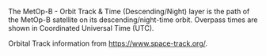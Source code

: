 The MetOp-B - Orbit Track & Time (Descending/Night) layer is the path of the MetOp-B satellite on its descending/night-time orbit. Overpass times are shown in Coordinated Universal Time (UTC).

Orbital Track information from <https://www.space-track.org/>.
